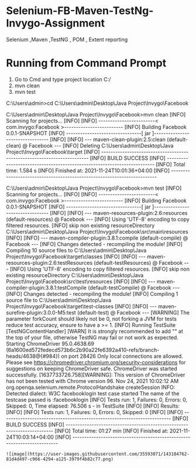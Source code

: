 # Selenium-FB-Maven-TestNg-Invygo-Assignment

Selenium ,Maven ,TestNG , POM , Extent reporting


# Running from Command Prompt 

1. Go to Cmd and type project location C:/
2. mvn clean
3. mvn test

    

C:\Users\admin>cd C:\Users\admin\Desktop\Java Project\Invygo\Facebook

C:\Users\admin\Desktop\Java Project\Invygo\Facebook>mvn clean
[INFO] Scanning for projects...
[INFO]
[INFO] ------------------------< com.invygo:Facebook >-------------------------
[INFO] Building Facebook 0.0.1-SNAPSHOT
[INFO] --------------------------------[ jar ]---------------------------------
[INFO]
[INFO] --- maven-clean-plugin:2.5:clean (default-clean) @ Facebook ---
[INFO] Deleting C:\Users\admin\Desktop\Java Project\Invygo\Facebook\target
[INFO] ------------------------------------------------------------------------
[INFO] BUILD SUCCESS
[INFO] ------------------------------------------------------------------------
[INFO] Total time:  1.584 s
[INFO] Finished at: 2021-11-24T10:01:36+04:00
[INFO] ------------------------------------------------------------------------

C:\Users\admin\Desktop\Java Project\Invygo\Facebook>mvn test
[INFO] Scanning for projects...
[INFO]
[INFO] ------------------------< com.invygo:Facebook >-------------------------
[INFO] Building Facebook 0.0.1-SNAPSHOT
[INFO] --------------------------------[ jar ]---------------------------------
[INFO]
[INFO] --- maven-resources-plugin:2.6:resources (default-resources) @ Facebook ---
[INFO] Using 'UTF-8' encoding to copy filtered resources.
[INFO] skip non existing resourceDirectory C:\Users\admin\Desktop\Java Project\Invygo\Facebook\src\main\resources
[INFO]
[INFO] --- maven-compiler-plugin:3.8.1:compile (default-compile) @ Facebook ---
[INFO] Changes detected - recompiling the module!
[INFO] Compiling 10 source files to C:\Users\admin\Desktop\Java Project\Invygo\Facebook\target\classes
[INFO]
[INFO] --- maven-resources-plugin:2.6:testResources (default-testResources) @ Facebook ---
[INFO] Using 'UTF-8' encoding to copy filtered resources.
[INFO] skip non existing resourceDirectory C:\Users\admin\Desktop\Java Project\Invygo\Facebook\src\test\resources
[INFO]
[INFO] --- maven-compiler-plugin:3.8.1:testCompile (default-testCompile) @ Facebook ---
[INFO] Changes detected - recompiling the module!
[INFO] Compiling 1 source file to C:\Users\admin\Desktop\Java Project\Invygo\Facebook\target\test-classes
[INFO]
[INFO] --- maven-surefire-plugin:3.0.0-M5:test (default-test) @ Facebook ---
[WARNING] The parameter forkCount should likely not be 0, not forking a JVM for tests reduce test accuracy, ensure to have a <forkCount> >= 1.
[INFO] Running TestSuite
[TestNGContentHandler] [WARN] It is strongly recommended to add "<!DOCTYPE suite SYSTEM "http://testng.org/testng-1.0.dtd" >" at the top of your file, otherwise TestNG may fail or not work as expected.
Starting ChromeDriver 95.0.4638.69 (6a1600ed572fedecd573b6c2b90a22fe6392a410-refs/branch-heads/4638@{#984}) on port 28426
Only local connections are allowed.
Please see https://chromedriver.chromium.org/security-considerations for suggestions on keeping ChromeDriver safe.
ChromeDriver was started successfully.
[1637733726.758][WARNING]: This version of ChromeDriver has not been tested with Chrome version 96.
Nov 24, 2021 10:02:12 AM org.openqa.selenium.remote.ProtocolHandshake createSession
INFO: Detected dialect: W3C
facebooklogin test case started
The name of the testcase passed is :facebooklogin
[INFO] Tests run: 1, Failures: 0, Errors: 0, Skipped: 0, Time elapsed: 76.506 s - in TestSuite
[INFO]
[INFO] Results:
[INFO]
[INFO] Tests run: 1, Failures: 0, Errors: 0, Skipped: 0
[INFO]
[INFO] ------------------------------------------------------------------------
[INFO] BUILD SUCCESS
[INFO] ------------------------------------------------------------------------
[INFO] Total time:  01:27 min
[INFO] Finished at: 2021-11-24T10:03:14+04:00
[INFO] ------------------------------------------------------------------------


    
    ![image](https://user-images.githubusercontent.com/35593071/143184762-81d4d497-c966-4294-a125-3979f4b82c77.png)
